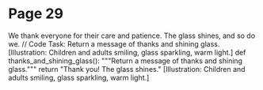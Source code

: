 ﻿# Page 29

We thank everyone for their care and patience.
The glass shines, and so do we.
// Code Task: Return a message of thanks and shining glass.
[Illustration: Children and adults smiling, glass sparkling, warm light.]
def thanks_and_shining_glass():
	"""Return a message of thanks and shining glass."""
	return "Thank you! The glass shines."
[Illustration: Children and adults smiling, glass sparkling, warm light.]

